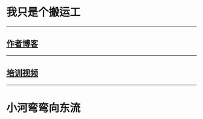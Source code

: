 
# 我只是个搬运工
---
## [作者博客](https://yaoxin.blog.csdn.net/)
---
## [培训视频](https://space.bilibili.com/1671347437?from=search&seid=11820677073654581278)
---
# 小河弯弯向东流